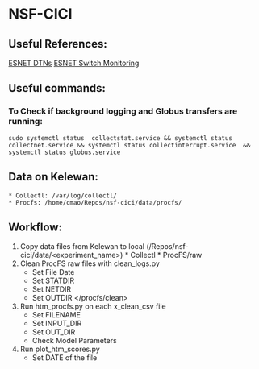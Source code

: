 # NSF-CICI

## Useful References: 
[ESNET DTNs](https://fasterdata.es.net/performance-testing/DTNs/)
[ESNET Switch Monitoring](https://graphite.es.net/west/)

## Useful commands: 
### To Check if background logging and Globus transfers are running: 
```
sudo systemctl status  collectstat.service && systemctl status collectnet.service && systemctl status collectinterrupt.service  && systemctl status globus.service 
```

## Data on Kelewan:  
	* Collectl: /var/log/collectl/
	* Procfs: /home/cmao/Repos/nsf-cici/data/procfs/
	
## Workflow: 
1. Copy data files from Kelewan to local (/Repos/nsf-cici/data/<experiment_name>)
		* Collectl 
		* ProcFS/raw
2. Clean ProcFS raw files with clean_logs.py
	* Set File Date 
	* Set STATDIR 
	* Set NETDIR
	* Set OUTDIR </procfs/clean>
3. Run htm_procfs.py on each x_clean_csv file 
	* Set FILENAME
	* Set INPUT_DIR
	* Set OUT_DIR 
	* Check Model Parameters
4. Run plot_htm_scores.py 
	* Set DATE of the file 
